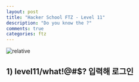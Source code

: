 ```yaml
---
layout: post
title: "Hacker School FTZ - Level 11"
description: "Do you know the ?"
comments: true
categories: ftz
---
```


<img data-action="zoom" src='{{ "assets/ftz/level11/1.jpg" | relative_url }}' alt='relative'>  

## 1) level11/what!@#$? 입력해 로그인  

